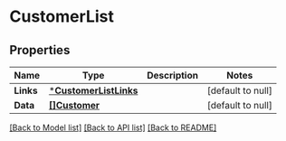 # CustomerList

## Properties
Name | Type | Description | Notes
------------ | ------------- | ------------- | -------------
**Links** | [***CustomerListLinks**](CustomerList_links.md) |  | [default to null]
**Data** | [**[]Customer**](Customer.md) |  | [default to null]

[[Back to Model list]](../README.md#documentation-for-models) [[Back to API list]](../README.md#documentation-for-api-endpoints) [[Back to README]](../README.md)

